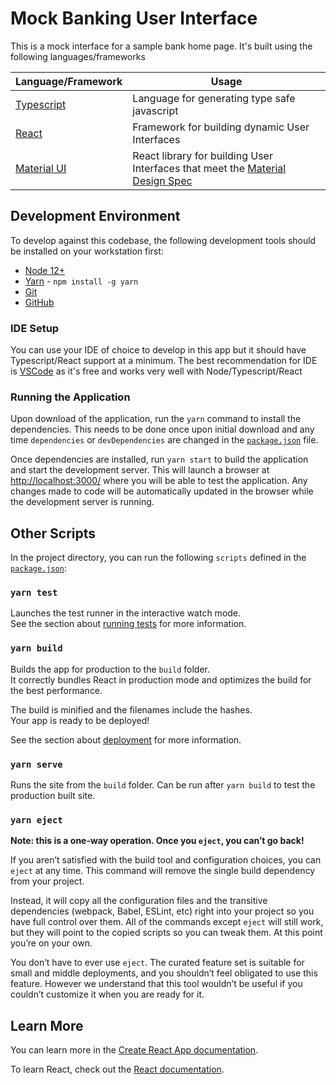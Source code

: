 # Mock Banking User Interface

This is a mock interface for a sample bank home page.  It's built using the following languages/frameworks

| Language/Framework       | Usage |
| ------------------------ | ------- |
| [Typescript][typescript] | Language for generating type safe javascript                                                     |
| [React][react]           | Framework for building dynamic User Interfaces                                                   |
| [Material UI][material]  | React library for building User Interfaces that meet the [Material Design Spec][material-design] |

## Development Environment

To develop against this codebase, the following development tools should be installed on your
workstation first:
* [Node 12+](https://nodejs.org/en/download/)
* [Yarn](https://yarnpkg.com/) - `npm install -g yarn`
* [Git](https://github.com/git-guides/install-git)
* [GitHub](https://docs.github.com/en/github/getting-started-with-github/quickstart/set-up-git)

### IDE Setup

You can use your IDE of choice to develop in this app but it should have Typescript/React support at
a minimum.  The best recommendation for IDE is [VSCode](https://code.visualstudio.com/) as
it's free and works very well with Node/Typescript/React

### Running the Application

Upon download of the application, run the `yarn` command to install the dependencies.  This
needs to be done once upon initial download and any time `dependencies` or `devDependencies` are
changed in the [`package.json`](./package.json) file.

Once dependencies are installed, run `yarn start` to build the application and start the
development server.  This will launch a browser at [http://localhost:3000/]() where you will
be able to test the application.  Any changes made to code will be automatically updated
in the browser while the development server is running.

[react]: https://reactjs.org/
[typescript]: https://www.typescriptlang.org/docs/handbook/intro.html
[material]: https://material-ui.com/
[material-design]: https://material.io/

## Other Scripts

In the project directory, you can run the following `scripts` defined in the [`package.json`](./package.json):

### `yarn test`

Launches the test runner in the interactive watch mode.\
See the section about [running tests](https://facebook.github.io/create-react-app/docs/running-tests) for more information.

### `yarn build`

Builds the app for production to the `build` folder.\
It correctly bundles React in production mode and optimizes the build for the best performance.

The build is minified and the filenames include the hashes.\
Your app is ready to be deployed!

See the section about [deployment](https://facebook.github.io/create-react-app/docs/deployment) for more information.

### `yarn serve`

Runs the site from the `build` folder.  Can be run after `yarn build` to test the production
built site.

### `yarn eject`

**Note: this is a one-way operation. Once you `eject`, you can’t go back!**

If you aren’t satisfied with the build tool and configuration choices, you can `eject` at any time. This command will remove the single build dependency from your project.

Instead, it will copy all the configuration files and the transitive dependencies (webpack, Babel, ESLint, etc) right into your project so you have full control over them. All of the commands except `eject` will still work, but they will point to the copied scripts so you can tweak them. At this point you’re on your own.

You don’t have to ever use `eject`. The curated feature set is suitable for small and middle deployments, and you shouldn’t feel obligated to use this feature. However we understand that this tool wouldn’t be useful if you couldn’t customize it when you are ready for it.

## Learn More

You can learn more in the [Create React App documentation](https://facebook.github.io/create-react-app/docs/getting-started).

To learn React, check out the [React documentation](https://reactjs.org/).
